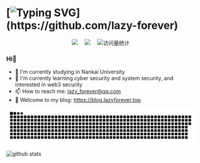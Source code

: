  # [![Typing SVG](https://readme-typing-svg.demolab.com?font=Fira+Code&pause=1000&width=435&lines=Hi%F0%9F%91%8B%2C+I'm+lazy_forever!;Welcome+to+my+homepage!)](https://github.com/lazy-forever)

 <!-- profile logo 个人资料徽标 -->
  <div align="center">
    <a href="https://space.bilibili.com/490568380/"><img src="https://img.shields.io/badge/Bilibili-B站-ff69b4" /></a>&emsp;
    <a href="https://gitee.com/lazy_forever"><img src="https://img.shields.io/badge/gitee-码云-C61B21" /></a>&emsp;
    <!-- visitor statistics logo 访客数统计徽标 -->
    <img src="https://komarev.com/ghpvc/?username=lazy-forever&label=Views&color=0e75b6&style=flat" alt="访问量统计" />
  </div>


<!--
**lazy-forever/lazy-forever** is a ✨ _special_ ✨ repository because its `README.md` (this file) appears on your GitHub profile.

Here are some ideas to get you started:

- 🔭 I’m currently working on ...
- 🌱 I’m currently learning ...
- 👯 I’m looking to collaborate on ...
- 🤔 I’m looking for help with ...
- 💬 Ask me about ...
- 📫 How to reach me: ...
- 😄 Pronouns: ...
- ⚡ Fun fact: ...
-->
### Hi👋
- 🔭 I'm currently studying in Nankai University
- 🌱 I'm currently learning cyber security and system security, and interested in web3 security
- 📫 How to reach me: lazy_forever@qq.com
- 💬 Welcome to my blog: https://blog.lazyforever.top

<!-- Snake Code Contribution Map 贪吃蛇代码贡献图 -->
<picture>
  <source media="(prefers-color-scheme: dark)" srcset="https://raw.githubusercontent.com/lazy-forever/lazy-forever/output/github-contribution-grid-snake-dark.svg">
  <source media="(prefers-color-scheme: light)" srcset="https://raw.githubusercontent.com/lazy-forever/lazy-forever/output/github-contribution-grid-snake.svg">
  <img alt="github contribution grid snake animation" src="https://raw.githubusercontent.com/lazy-forever/lazy-forever/output/github-contribution-grid-snake.svg">
</picture>
<!--
<img src='https://github-readme-stats.vercel.app/api?username=lazy-forever&show_icons=true&theme=tokyonight'>
-->
<picture>
  <source media="(prefers-color-scheme: dark)" srcset="https://github-readme-stats.vercel.app/api?username=lazy-forever&show_icons=true&theme=tokyonight">
  <source media="(prefers-color-scheme: light)" srcset="https://github-readme-stats.vercel.app/api?username=lazy-forever&show_icons=true&theme=buefy">
  <img alt="github stats" src="https://github-readme-stats.vercel.app/api?username=lazy-forever&show_icons=true&theme=buefy">
</picture>
